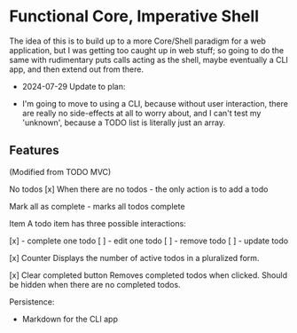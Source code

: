 # Functional Core, Imperative Shell
The idea of this is to build up to a more Core/Shell paradigm for a web
application, but I was getting too caught up in web stuff; so going to do the
same with rudimentary puts calls acting as the shell, maybe eventually a CLI
app, and then extend out from there.

* 2024-07-29 Update to plan:
- I'm going to move to using a CLI, because without user interaction, there are really no side-effects at all to worry about, and I can't test my 'unknown', because a TODO list is literally just an array.

## Features
(Modified from TODO MVC)

No todos
[x] When there are no todos - the only action is to add a todo

Mark all as complete - marks all todos complete

Item
A todo item has three possible interactions:

[x] - complete one todo
[ ] - edit one todo
[ ] - remove todo
[ ] - update todo

[x] Counter
Displays the number of active todos in a pluralized form.

[x] Clear completed button
Removes completed todos when clicked. Should be hidden when there are no completed todos.

Persistence:
* Markdown for the CLI app
